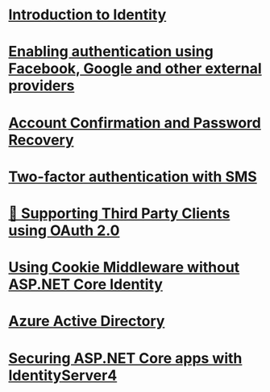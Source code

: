 # [Introduction to Identity](identity.md)
# [Enabling authentication using Facebook, Google and other external providers](sociallogins.md)
# [Account Confirmation and Password Recovery](accconfirm.md)
# [Two-factor authentication with SMS](2fa.md)
# [🔧 Supporting Third Party Clients using OAuth 2.0](oauth2.md)
# [Using Cookie Middleware without ASP.NET Core Identity](cookie.md)
# [Azure Active Directory](azure-active-directory/toc.md)
# [Securing ASP.NET Core apps with IdentityServer4](https://identityserver4.readthedocs.io.md)
